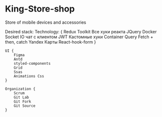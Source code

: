 # King-Store-shop
Store of mobile devices and accessories

Desired stack:
    Technology: {
        Redux Toolkit
        Все хуки реакта
        JQuery
        Docker
        Socket IO чат с клиентом
        JWT
        Кастомные хуки
        Container Query
        Fetch + then, catch
        Yandex Карты
        React-hook-form
    }

    UI {
        Figma
        Antd
        styled-components
        Grid
        Ssas
        Animations Css
    }

    Organization {
        Scrum
        Git Lab
        Git Fork
        Git Source
    }
    
